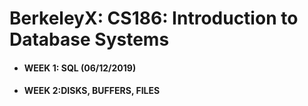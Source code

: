 # BerkeleyX: CS186: Introduction to Database Systems
- #### WEEK 1: SQL (06/12/2019)
- #### WEEK 2:DISKS, BUFFERS, FILES

